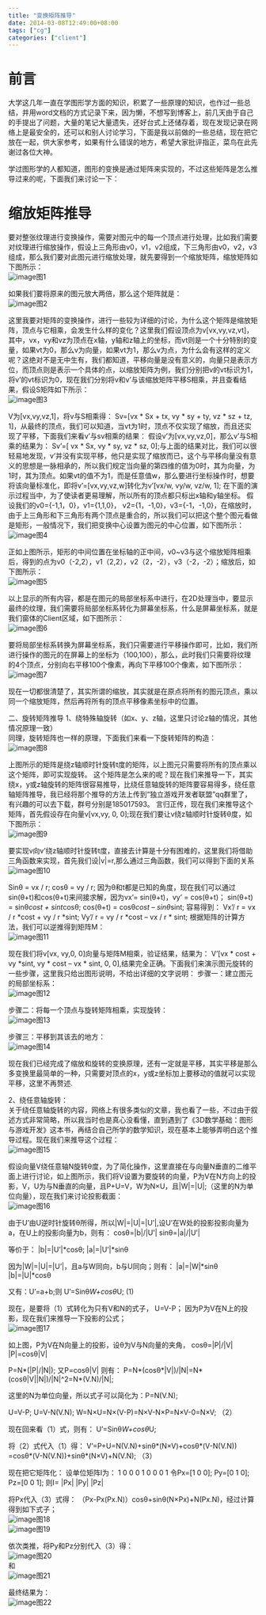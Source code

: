 ```yaml
---
title: "变换矩阵推导"
date: 2014-03-08T12:49:00+08:00
tags: ["cg"]
categories: ["client"]
---
```


# 前言
大学这几年一直在学图形学方面的知识，积累了一些原理的知识，也作过一些总结，并用word文档的方式记录下来，因为懒，不想写到博客上，前几天由于自己的手提出了问题，大量的笔记大量遗失，还好台式上还储存着，现在发现记录在网络上是最安全的，还可以和别人讨论学习，下面是我以前做的一些总结，现在把它放在一起，供大家参考，如果有什么错误的地方，希望大家批评指正，菜鸟在此先谢过各位大神。

<!--more-->

学过图形学的人都知道，图形的变换是通过矩阵来实现的，不过这些矩阵是怎么推导过来的呢，下面我们来讨论一下：   

# 缩放矩阵推导  
要对整张纹理进行变换操作，需要对图元中的每一个顶点进行处理，比如我们需要对纹理进行缩放操作，假设上三角形由v0，v1，v2组成，下三角形由v0，v2，v3组成，那么我们要对此图元进行缩放处理，就先要得到一个缩放矩阵，缩放矩阵如下图所示：    
![image](https://raw.githubusercontent.com/Manistein/blog/master/static/images/client/cg/matrix001.jpeg)图1    

如果我们要将原来的图元放大两倍，那么这个矩阵就是：    
![image](https://raw.githubusercontent.com/Manistein/blog/master/static/images/client/cg/matrix002.jpeg)图2

这里我要对矩阵的变换操作，进行一些较为详细的讨论，为什么这个矩阵是缩放矩阵，顶点与它相乘，会发生什么样的变化？这里我们假设顶点为v[vx,vy,vz,vt]，其中，vx，vy和vz为顶点在x轴，y轴和z轴上的坐标，而vt则是一个十分特别的变量，如果vt为0，那么v为向量，如果vt为1，那么v为点，为什么会有这样的定义呢？这绝对不是无中生有，我们都知道，平移向量是没有意义的，向量只是表示方位，而顶点则是表示一个具体的点，以缩放矩阵为例，我们分别把v的vt标识为1，将v’的vt标识为0，现在我们分别将v和v’与该缩放矩阵平移S相乘，并且查看结果，假设S矩阵如下所示：    
![image](https://raw.githubusercontent.com/Manistein/blog/master/static/images/client/cg/matrix003.jpeg)图3    

V为[vx,vy,vz,1]，将v与S相乘得：
Sv=[vx * Sx + tx, vy * sy + ty, vz * sz + tz, 1]，从最终的顶点，我们可以知道，当vt为1时，顶点不仅实现了缩放，而且还实现了平移，下面我们来看v’与sv相乘的结果：
假设v’为[vx,vy,vz,0]，那么v’与S相乘的结果为：
Sv’=[ vx * Sx, vy * sy, vz * sz, 0];与上面的结果对比，我们可以很轻易地发现，v’并没有实现平移，他只是实现了缩放而已，这个与平移向量没有意义的思想是一脉相承的，所以我们规定当向量的第四维的值为0时，其为向量，为1时，其为顶点。如果vt的值不为1，而是任意值w，那么要进行坐标操作时，想要将该向量标准化，即将v’=[vx,vy,vz,w]转化为v’[vx/w, vy/w, vz/w, 1];
在下面的演示过程当中，为了使读者更易理解，所以所有的顶点都只标出x轴和y轴坐标。
假设我们的v0={-1,1，0}，v1={1,1,0}， v2={1，-1,0}，v3={-1，-1,0}，在缩放时，由于上三角形和下三角形有两个顶点是重合的，所以我们可以把这个整个图元看做是矩形，一般情况下，我们把变换中心设置为图元的中心位置，如下图所示：    
![image](https://raw.githubusercontent.com/Manistein/blog/master/static/images/client/cg/matrix004.jpeg)图4    

正如上图所示，矩形的中间位置在坐标轴的正中间，v0~v3与这个缩放矩阵相乘后，得到的点为v0（-2,2），v1（2,2），v2（2，-2），v3（-2，-2）；缩放后，如下图所示：    
![image](https://raw.githubusercontent.com/Manistein/blog/master/static/images/client/cg/matrix005.jpeg)图5    

以上显示的所有内容，都是在图元的局部坐标系中进行，在2D处理当中，要显示最终的纹理，我们需要将局部坐标系转化为屏幕坐标系，什么是屏幕坐标系，就是我们窗体的Client区域，如下图所示：    
![image](https://raw.githubusercontent.com/Manistein/blog/master/static/images/client/cg/matrix006.jpeg)图6    

要将局部坐标系转换为屏幕坐标系，我们只需要进行平移操作即可，比如，我们所进行操作的图元的在屏幕上的坐标为（100,100），那么，此时我们只需要将纹理的4个顶点，分别向右平移100个像素，再向下平移100个像素，如下图所示：    
![image](https://raw.githubusercontent.com/Manistein/blog/master/static/images/client/cg/matrix007.jpeg)图7    

现在一切都很清楚了，其实所谓的缩放，其实就是在原点将所有的图元顶点，乘以同一个缩放矩阵，然后再将所有的顶点平移像素坐标中的位置。    



二、旋转矩阵推导
1、绕特殊轴旋转（如x、y、z轴，这里只讨论z轴的情况，其他情况原理一致）    
同理，旋转矩阵也一样的原理，下面我们来看一下旋转矩阵的构造：    
![image](https://raw.githubusercontent.com/Manistein/blog/master/static/images/client/cg/matrix008.jpeg)图8    

上图所示的矩阵是绕z轴顺时针旋转t度的矩阵，以上图元只需要将所有的顶点乘以这个矩阵，即可实现旋转。
这个矩阵是怎么来的呢？现在我们来推导一下，其实绕x，y或z轴旋转的矩阵很容易推导，比绕任意轴旋转的矩阵要容易得多，绕任意轴矩阵推导，我已经将那个推导的方法上传到“独立游戏开发者联盟”qq群里了，有兴趣的可以去下载，群号分别是185017593。
言归正传，现在我们来推导这个矩阵，首先假设存在向量v[vx,vy, 0, 0];现在我们要让v绕z轴顺时针旋转θ度，如下图所示：    
![image](https://raw.githubusercontent.com/Manistein/blog/master/static/images/client/cg/matrix009.jpeg)图9        

要实现v向v’绕z轴顺时针旋转t度，直接去计算是十分有困难的，这里我们将借助三角函数来实现，首先我们设|v|=r,那么通过三角函数，我们可以得到下面的关系    
![image](https://raw.githubusercontent.com/Manistein/blog/master/static/images/client/cg/matrix010.jpeg)图10    

Sinθ = vx / r;
cosθ = vy / r;
因为θ和t都是已知的角度，现在我们可以通过sin(θ+t)和cos(θ+t)来间接求解，因为vx’= sin(θ+t)，vy’ = cos(θ+t)；
sin(θ+t) = sinθ*cost + sint*cosθ;
cos(θ+t) = cosθ*cost – sinθ*sint;
容易得到：
Vx’/ r = vx / r *cost + vy / r *sint;
Vy’/ r = vy / r *cost – vx / r * sint;
根据矩阵的计算方法，我们可以逆推得到矩阵M：    
![image](https://raw.githubusercontent.com/Manistein/blog/master/static/images/client/cg/matrix011.jpeg)图11    

现在我们将v[vx, vy,0, 0]向量与矩阵M相乘，验证结果，结果为：
V’[vx * cost + vy *sint, vy * cost – vx * sint, 0, 0],结果完全正确。下面我们来演示图元旋转的一些步骤，这里我只给出图形说明，不给出详细的文字说明：
步骤一：建立图元的局部坐标系：    
![image](https://raw.githubusercontent.com/Manistein/blog/master/static/images/client/cg/matrix012.jpeg)图12     

步骤二：将每一个顶点与旋转矩阵相乘，实现旋转：    
![image](https://raw.githubusercontent.com/Manistein/blog/master/static/images/client/cg/matrix013.jpeg)图13     

步骤三：平移到其该去的地方：    
![image](https://raw.githubusercontent.com/Manistein/blog/master/static/images/client/cg/matrix014.jpeg)图14     

现在我们已经完成了缩放和旋转的变换原理，还有一定就是平移，其实平移是那么多变换里最简单的一种，只需要对顶点的x，y或z坐标加上要移动的值就可以实现平移，这里不再赘述.    

2、绕任意轴旋转：    
关于绕任意轴旋转的内容，网络上有很多类似的文章，我也看了一些，不过由于叙述方式非常简略，所以我当时也是真心没看懂，直到遇到了《3D数学基础：图形与游戏开发》这本书，再结合自己所学的数学知识，现在基本上能够弄明白这个推导过程。现在我们来推导这个过程：    
![image](https://raw.githubusercontent.com/Manistein/blog/master/static/images/client/cg/matrix015.jpeg)图15     

假设向量V绕任意轴N旋转θ度，为了简化操作，这里直接在与向量N垂直的二维平面上进行讨论，如上图所示，我们将V设置为要旋转的向量，P为V在N方向上的投影，V，U为与N垂直的向量，且P+U=V，W为N×U，且|W|=|U|;（这里的N为单位向量），现在我们来讨论投影截面：    
![image](https://raw.githubusercontent.com/Manistein/blog/master/static/images/client/cg/matrix016.jpeg)图16    

由于U’由U逆时针旋转θ所得，所以|W|=|U|=|U’|,设U’在W处的投影投影向量为a，在U上的投影向量为b，则有：
cosθ=|b|/|U’|
sinθ=|a|/|U’|
 
等价于：
|b|=|U’|*cosθ;
|a|=|U’|*sinθ
 
因为|W|=|U|=|U’|，且a与W同向，b与U同向；则有：
|a|=|W|*sinθ
|b|=|U|*cosθ
 
又有：U’=a+b;则 U’=Sinθ*W+cosθ*U;           (1)
 
现在，是要将（1）式转化为只有V和N的式子，
U=V-P；
因为P为V在N上的投影，现在我们来推导一下投影的公式；     
![image](https://raw.githubusercontent.com/Manistein/blog/master/static/images/client/cg/matrix017.jpeg)图17    


如上图，P为V在N向量上的投影，设θ为V与N向量的夹角，
cosθ=|P|/|V|
|P|=cosθ|V|
 
P=N*(|P|/|N|);
又P=cosθ|V|
则有：
P=N*(cosθ*|V|)/|N|=N*(cosθ|V||N|)/|N|^2=N*(V.N)/|N|;
 
这里的N为单位向量，所以式子可以简化为：P=N(V.N);
 
U=V-P;
U=V-N(V.N);
W=N×U=N×(V-P)=N×V-N×P=N×V-0=N×V;          （2）
 
现在回来看（1）式，则有：
U’=Sinθ*W+cosθ*U;
 
将（2）式代入（1）得：
V’=P+U=N(V.N)+sinθ*(N×V)+cosθ*(V-N(V.N))
  =cosθ*(V-N(V.N))+sinθ*(N×V)+N(V.N);       （3）
   
现在把它矩阵化：
设单位矩阵I为：
1   0   0
0   1   0
0   0   1
令Px=[1 0  0]; Py=[0  1  0]; Pz=[0 0  1];
则I=
|Px|
|Py|
|Pz|
 
将Px代入（3）式得：
（Px-Px(Px.N)）cosθ+sinθ(N×Px)+N(Px.N)，经过计算得到如下式子；    
![image](https://raw.githubusercontent.com/Manistein/blog/master/static/images/client/cg/matrix018.jpeg)图18    
![image](https://raw.githubusercontent.com/Manistein/blog/master/static/images/client/cg/matrix019.jpeg)图19    

依次类推，将Py和Pz分别代入（3）得：    
![image](https://raw.githubusercontent.com/Manistein/blog/master/static/images/client/cg/matrix020.jpeg)图20    
和    
![image](https://raw.githubusercontent.com/Manistein/blog/master/static/images/client/cg/matrix021.jpeg)图21    

最终结果为：    
![image](https://raw.githubusercontent.com/Manistein/blog/master/static/images/client/cg/matrix022.jpeg)图22    